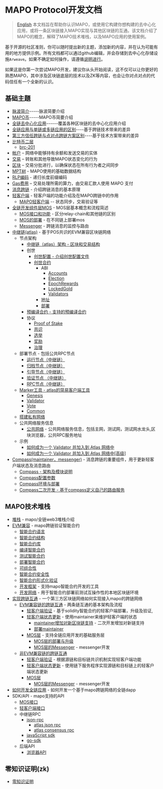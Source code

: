 # MAPO Protocol开发文档
> [English](https://mapo.gitbook.io/docs-en/)
本文档旨在帮助你认识MAPO，或使用它构建你想构建的去中心化应用，或将一条区块链接入MAPO实现与其他区块链的互通。该文档介绍了MAPO的概念，解释了MAPO技术堆栈，以及MAPO应用的使用案例。

基于开源的社区准则，你可以随时提出新的主题，添加新的内容，并在认为可能有用的地方提供示例。所有文档都可以通过github编辑，并会存储到去中心化存储设施`Arweave`。如果不确定如何操作，请遵循[说明进行](docs/editing-markdown.md)。

如果这是你第一次尝试MAPO开发，建议你从头开始阅读，这不仅可以让你更好的熟悉MAPO，其中涉及区块链底层的技术以及ZK等内容，也会让你对点对点的代码信任有一个全新的认识。


## 基础主題

+ [脉波简介](docs/base/intro-to-mapo/index.md)-----脉波简要介绍
+ [MAPO币](docs/base/intro-to-mapo/mapo-coin.md)-----MAPO币简要介绍
+ [全链去中心化应用](docs/base/omnichain-dapp/index.md)------覆盖各种区块链的去中心化应用介绍
+ [全链应用与单链或多链应用的区别](docs/base/omnichain-dapp/different.md)----基于跨链技术带来的差异
+ [第三方信任跨链与点对点跨链方案区别](docs/base/omnichain-dapp/the-other.md)----基于技术方案带来的差异
+ [比特币二层](docs/btc-layer2/index.md)
  + [brc-201](docs/btc-layer2/brc201.md)
+ [帐户](docs/base/accounts/index.md) – 网络中能够持有余额和发送交易的实体
+ [交易](docs/base/transactions/index.md) – 转账和其他导致MAPO状态变化的行为
+ [区块](docs/base/block/index.md) – 交易分批进行，以确保状态在所有行为者之间同步
+ [MPT树](docs/base/mpt/index.md) - MAPO使用的基础数据结构
+ [RLP编码](docs/base/rlp/index.md) - 递归长度前缀编码
+ [Gas费用](docs/base/gas/index.md) – 交易处理所需的算力，由交易汇款人使用 MAPO 支付
+ [消息跨链](docs/base/cross-chain-message/index.md) - 介绍跨链消息的基本原理
+ [轻客户端](docs/base/light-client/index.md) - 轻客户端的功能介绍及在MAPO跨链中的作用
  + [MAPO轻客户端](docs/base/light-client/MapoLightClient.md)   -- 状态同步，交易验证等
+ [全链开发组件层MOS](docs/base/mos/index.md) - MOS层基本概念和流程简述
    + [MOS接口和功能](docs/base/mos/mos_interface.md) - 区分relay-chain和其他链的区别
    + [MOS的部署](docs/base/mos/mos_deploy.md) - 在不同链上部署mos
    + [Messenger](docs/base/mos/Messenger.md) - 跨链消息的监控与路由
+ [中继链(atlas)](docs/base/mapo-relay-chain/nodes/architecture.md) - 基于POS共识的EVM兼容区块链网络
    + 节点架构
        + [中继链（atlas）架构 - 区块和交易结构](docs/base/mapo-relay-chain/nodes/architecture.md)
        + 创世
          + [创世配置 - 介绍创世配置文件](docs/base/mapo-relay-chain/nodes/genesis-config.md)
          + [创世合约](/docs/base/mapo-relay-chain/genesis-contract/index.md)
            + ABI
              + [Accounts](docs/base/mapo-relay-chain/genesis-contract/accounts.md)
              + [Election](docs/base/mapo-relay-chain/genesis-contract/election.md)
              + [EpochRewards](docs/base/mapo-relay-chain/genesis-contract/epoch-rewards.md)
              + [LockedGold](docs/base/mapo-relay-chain/genesis-contract/locked-gold.md)
              + [Validators](docs/base/mapo-relay-chain/genesis-contract/validators.md)
            + [地址](docs/base/mapo-relay-chain/genesis-contract/address.md)
            + [部署](docs/base/mapo-relay-chain/genesis-contract/deploy.md)
        + [预编译合约 - 支持的预编译合约](docs/base/mapo-relay-chain/precompile-contract.md)
        + 协议
          + [Proof of Stake](docs/base/mapo-relay-chain/protocol/pos.md)
          + [共识](docs/base/mapo-relay-chain/protocol/consensus.md)
          + [选举](docs/base/mapo-relay-chain/protocol/election.md)
          + [奖励](docs/base/mapo-relay-chain/protocol/rewards.md)
          + [治理](docs/base/mapo-relay-chain/protocol/governance.md)
    + 部署节点  - 包括公共RPC节点
      + [运行节点（中继链）](docs/base/mapo-relay-chain/nodes/run-a-node.md)
      + [归档节点（中继链）](docs/base/mapo-relay-chain/nodes/archive-nodes.md)
      + [引导节点（中继链）](docs/base/mapo-relay-chain/nodes/bootnodes.md)
      + [验证节点 （中继链）](docs/base/mapo-relay-chain/nodes/validator-nodes.md)
      + [RPC节点（中继链）](docs/base/mapo-relay-chain/nodes/rpc-nodes.md)
    + [Marker工具 - atlas的简易客户端工具](docs/base/mapo-relay-chain/marker/overview.md)
      + [Genesis](docs/base/mapo-relay-chain/nodes/genesis-config.md) 
      + [Validator](docs/base/mapo-relay-chain/marker/validator.md) 
      + [Vote](docs/base/mapo-relay-chain/marker/vote.md) 
      + [Common](docs/base/mapo-relay-chain/marker/common.md)
    + [搭建私有网络](docs/base/mapo-relay-chain/make-private-network.md)
    + 公共网络服务信息    
      + [公共网络](docs/base/mapo-relay-chain/public-service.md) - 公共网络服务信息，包括主网，测试网，测试网水龙头,区块浏览器，公共RPC服务地址
    + 示例
      + [如何成为一个 Validator 并加入到 Atlas 网络中](docs/base/mapo-relay-chain/example/how-to-become-a-new-validator.md)
      + [如何成为一个 Validator 并加入到 Atlas 网络中[高级]](docs/base/mapo-relay-chain/example/how-to-become-a-new-validator-advanced.md)
+ [Compass(maintainer，messenger)](docs/base/Compass/index.md) - 消息跨链的重要组件，用于更新轻客户端状态及消息路由
    + [Compass - 架构及模块说明](docs/base/Compass/index.md#compass---架构及模块说明)
    + [Compass配置参数](docs/base/Compass/index.md#compass环境与部署)
    + [Compass环境与部署](docs/base/Compass/index.md#compass环境与部署)
    + [Compass二次开发 - 基于compass定义自己的路由服务](docs/base/Compass/index.md#compass二次开发---基于compass定义自己的路由服务)

## MAPO技术堆栈

+ [堆栈](docs/mapo-stack/stack/index.md) - mapo/全链web3堆栈介绍
+ [EVM兼容](docs/mapo-stack/compatible-evm/index.md) - mapo跨链验证智能合约
  + [智能合约语言](docs/mapo-stack/compatible-evm/solidity.md)
  + [智能合约结构](docs/mapo-stack/compatible-evm/anatomy.md)
  + [智能合约库](docs/mapo-stack/compatible-evm/libraries.md)
  + [编译智能合约](docs/mapo-stack/compatible-evm/compile.md)
  + [测试智能合约](docs/mapo-stack/compatible-evm/testing.md)
  + [部署智能合约](docs/mapo-stack/compatible-evm/deploying.md)
  + [可组合性](docs/mapo-stack/compatible-evm/composability.md)
  + [智能合约安全性](docs/mapo-stack/compatible-evm/security.md)
  + [智能合约形式化验证](docs/mapo-stack/compatible-evm/formal-verification.md)
  + [开发框架](docs/mapo-stack/compatible-evm/frameworks.md) - 支持mapo智能合约开发的工具
  + [开发网络](docs/mapo-stack/compatible-evm/dev-network.md) - 用于智能合约部署前测试互操作性的本地区块链环境
+ [实现跨链互通](docs/mapo-stack/chains-connect/index.md) - 一个第三方区块链网络如何实现接入mapo的跨链网络
  + [EVM兼容链的跨链互通](docs/mapo-stack/chains-connect/evm-chain/index.md) - 两条链互通的基本架构及流程
    + [轻客户端验证](docs/mapo-stack/chains-connect/evm-chain/index.md#light-client层) - 基于solidity智能合约的轻客户端部署，升级及验证,
    + [轻客户端状态更新](docs/mapo-stack/chains-connect/evm-chain/index.md#maintainer开发) - 使用maintainer来维护轻客户端的状态
      + [maintainer增加对新区块链支持](docs/mapo-stack/chains-connect/evm-chain/index.md#maintainer开发) - 二次开发增加对新链支持
      + [部署maintainer](docs/base/Compass/index.md#compass环境与部署) 
    + [MOS层](docs/mapo-stack/chains-connect/evm-chain/index.md#mos层) - 支持全链应用开发的基础服务层
      + [MOS层的部署与升级](docs/mapo-stack/chains-connect/evm-chain/index.md#mos合约部署)
      + [MOS层的Messenger](docs/mapo-stack/chains-connect/evm-chain/index.md#messeager程序开发) - messenger开发
  + [非EVM兼容链的跨链互通](docs/mapo-stack/chains-connect/non-evm-chain/index.md)
    + [轻客户端验证](docs/mapo-stack/chains-connect/non-evm-chain/index.md#light-client层) - 根据源链和目标链共识机制实现轻客户端功能
    + [轻客户端状态更新](docs/mapo-stack/chains-connect/non-evm-chain/index.md#maintainer开发) - 使用链下服务程序实现源链和目标链上的轻客户端状态更新
    + [MOS层](docs/mapo-stack/chains-connect/non-evm-chain/index.md#mos层) 
      + [MOS层的Messenger](docs/mapo-stack/chains-connect/non-evm-chain/index.md#messeager程序开发)  - messenger开发
+ [如何开发全链应用](docs/mapo-stack/omni-dapp/index.md) - 如何开发一个基于mapo跨链网络的全链dapp
+ SDK/API - mapo支持的API
  +  [MOS接口](docs/sdk/mos/index.md)
  +  [轻客户端接口](docs/sdk/light-client/index.md)
  +  中继链RPC
     +  [json-rpc](docs/sdk/mapo-relay-chain/json-rpc/index.md)
        +  [atlas json rpc](docs/sdk/mapo-relay-chain/json-rpc/atlas-json-rpc.md)
        +  [atlas consensus rpc](docs/sdk/mapo-relay-chain/json-rpc/atlas-consensus-rpc.md)
     +  [javaScript sdk](docs/sdk/mapo-relay-chain/javaScript.md)
     +  [go-sdk](docs/sdk/mapo-relay-chain/go-sdk.md)
  + 后端API
    + [浏览器API](docs/sdk/backend/index.md)


## 零知识证明(zk)

* [零知识证明](docs/zk/index.md)


